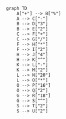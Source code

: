 ﻿```mermaid
graph TD
    A["+"] --> B["%"]
    A --> C["-"]
    B --> D["3"]
    B --> E["2"]
    C --> F["+"]
    C --> G["/"]
    F --> H["*"]
    F --> I["2"]
    H --> J["4"]
    H --> K["^"]
    K --> L["-"]
    K --> M["2"]
    L --> N["20"]
    L --> O["*"]
    O --> P["16"]
    O --> Q["2"]
    G --> R["18"]
    G --> S["^"]
    S --> T["2"]
    S --> U["2"]
```


